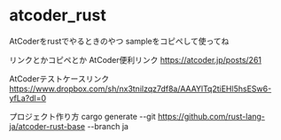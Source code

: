 # atcoder_rust
AtCoderをrustでやるときのやつ
sampleをコピペして使ってね

リンクとかコピペとか
AtCoder便利リンク
https://atcoder.jp/posts/261

AtCoderテストケースリンク
https://www.dropbox.com/sh/nx3tnilzqz7df8a/AAAYlTq2tiEHl5hsESw6-yfLa?dl=0

プロジェクト作り方
cargo generate --git https://github.com/rust-lang-ja/atcoder-rust-base --branch ja
